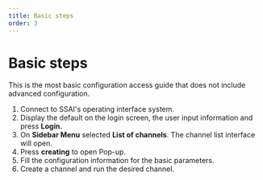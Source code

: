 ```yaml
---
title: Basic steps
order: 3
---
```

# Basic steps

This is the most basic configuration access guide that does not include advanced configuration.

1. Connect to SSAI's operating interface system.
2. Display the default on the login screen, the user input information and press **Login.**
3. On **Sidebar Menu** selected **List of channels**. The channel list interface will open.
4. Press **creating** to open Pop-up.
5. Fill the configuration information for the basic parameters.
6. Create a channel and run the desired channel.
